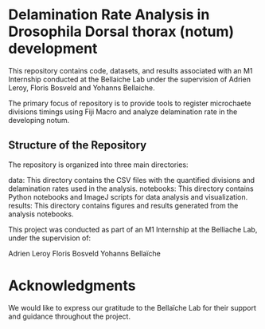 # Delamination Rate Analysis in Drosophila Dorsal thorax (notum) development

This repository contains code, datasets, and results associated with an M1 Internship conducted at the Bellaiche Lab under the supervision of Adrien Leroy, Floris Bosveld and Yohanns Bellaiche. 

The primary focus of repository is to provide tools to register microchaete divisions timings using Fiji Macro and analyze delamination rate in the developing notum.

## Structure of the Repository

The repository is organized into three main directories:

data: This directory contains the CSV files with the quantified divisions and delamination rates used in the analysis.
notebooks: This directory contains Python notebooks and ImageJ scripts for data analysis and visualization.
results: This directory contains figures and results generated from the analysis notebooks.

This project was conducted as part of an M1 Internship at the Belliache Lab, under the supervision of:

Adrien Leroy
Floris Bosveld
Yohanns Bellaïche

# Acknowledgments

We would like to express our gratitude to the Bellaïche Lab for their support and guidance throughout the project.
